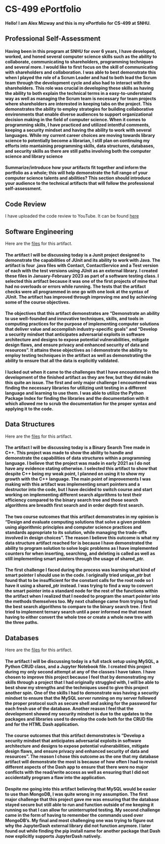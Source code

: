 #  CS-499 ePortfolio
#### Hello! I am Alex Mizway and this is my ePortfolio for CS-499 at SNHU.
## Professional Self-Assessment
#### Having been in this program at SNHU for over 6 years, I have developed, worked, and honed several computer science skills such as the ability to collaborate, communicating to shareholders, programming techniques and several more. I would like to first focus on the skill of communicating with shareholders and collaboration. I was able to best demonstrate this when I played the role of a Scrum Leader and had to both lead the Scrum team through the development cycle and also had to interact with the shareholders. This role was crucial in developing these skills as having the ability to both explain the technical terms in a easy-to-understand way as well as managing the Scrum team is necessary for team projects where shareholders are interested in keeping tabs on the project. This demonstrates the ability to employ strategies for building collaborative environments that enable diverse audiences to support organizational decision making in the field of computer science. When it comes to programming skills, I have practiced and utilized intentful comments, keeping a security mindset and having the ability to work with several languages. While my current career choices are moving towards library science to potentially become a librarian, I still plan on continuing my efforts into mantaining programming skills, data structures, databases, and security skills as there are still paths involving both the computer science and library science
#### Summarize/introduce how your artifacts fit together and inform the portfolio as a whole; this will help demonstrate the full range of your computer science talents and abilities? This section should introduce your audience to the technical artifacts that will follow the professional self-assessment.
## Code Review 
I have uploaded the code review to YouTube. It can be found [here](https://youtu.be/pyJeV-ACWbA)
## Software Engineering
Here are the [files](https://github.com/alexmizway/alexmizway.github.io/tree/main/Software%20Engineering) for this artifact.
#### The artifact I will be discussing today is a Junit project designed to demonstrate the capabilities of JUnit and its ability to work with Java. The artifact is four .java files with Contact, ContactService and a Test version of each with the test versions using JUnit as an external library. I created these files in January-February 2023 as part of a software testing class. I selected this artifact because it was one of the first projects of mine that had no overloads or errors while running. The tests that the artifact checks were all programmed in one go with one look at the syntax of JUnit. The artifact has improved through improving me and by achieving some of the course objectives.
#### The objectives that this artifact demonstrates are “Demonstrate an ability to use well-founded and innovative techniques, skills, and tools in computing practices for the purpose of implementing computer solutions that deliver value and accomplish industry-specific goals” and “Develop a security mindset that anticipates adversarial exploits in software architecture and designs to expose potential vulnerabilities, mitigate design flaws, and ensure privacy and enhanced security of data and resources”. It attains these objectives as I demonstrate the ability to employ testing techniques in the artifact as well as demonstrating the ability to ensure that all the data is explicitly validated.
#### I lucked out when it came to the challenges that I have encountered in the development of the finished artifact as they are few, but they did make this quite an issue. The first and only major challenge I encountered was finding the necessary libraries for utilizing unit testing in a different language and learning to use them. I was able to utilize the Python Package Index for finding the libraries and the documentation with it which allowed me to scrub the documentation for the proper syntax and applying it to the code.
## Data Structures
Here are the [files](https://github.com/alexmizway/alexmizway.github.io/tree/main/Data%20Structures) for this artifact.
#### The artifact I will be discussing today is a Binary Search Tree made in C++. This project was made to show the ability to handle and demonstrate the capabilities of data structures within a programming language. I believe that the project was made in early 2021 as I do not have any evidence stating otherwise. I selected this artifact to show that despite C++ being my weak point, I planned on using it to show my growth with the C++ language. The main point of improvements I was making with this artifact was implementing smart pointers and a destructor into the code, but I have decided to switch course and start working on implementing different search algorithms to test their efficiency compared to the binary search tree and those search algorithms are breadth first search and in order depth first search. 
#### The two course outcomes that this artifact demonstrates in my opinion is “Design and evaluate computing solutions that solve a given problem using algorithmic principles and computer science practices and standards appropriate to its solution, while managing the trade-offs involved in design choices”. The reason I believe this outcome is what my data structure artifact reached for is because I have demonstrated the ability to program solution to solve logic problems as I have implemented counters for when inserting, searching, and deleting is called as well as still implementing smart pointers through the usage of shared_ptr.
#### The first challenge I faced during the process was learning what kind of smart pointer I should use in the code. I originally tried unique_ptr but found that to be insufficient for the constant calls for the root node so I have it using a shared_ptr instead. I was trying to find a way to convert the smart pointer into a standard node for the rest of the functions within the artifact when I realized that I needed to program the smart pointer into the methods themselves too. My next challenge came from trying to find the best search algorithms to compare to the binary search tree. I first tried to implement ternary search until a peer informed me that meant having to either convert the whole tree or create a whole new tree with the three paths.
## Databases
Here are the [files](https://github.com/alexmizway/alexmizway.github.io/tree/main/Databases) for this artifact.
#### The artifact I will be discussing today is a full stack setup using MySQL, a Python CRUD class, and a Jupyter Notebook file. I created this project during my only second attempt at any of the classes I have taken.  I have chosen to improve this project because I feel that by demonstrating my skills through a project that I had originally struggled with, I will be able to best show my strengths and the techniques used to give this project another spin. One of the skills I had to demonstrate was having a security mindset to ensure that the MySQL server running on my server followed the proper protocol such as secure shell and asking for the password for each fresh use of the database. Another reason I feel that the development showed my security mindset is due to the updates to the packages and libraries used to develop the code both for the CRUD file and for the HTML Dash application.
#### The course outcomes that this artifact demonstrates is “Develop a security mindset that anticipates adversarial exploits in software architecture and designs to expose potential vulnerabilities, mitigate design flaws, and ensure privacy and enhanced security of data and resources”. The reason I chose this outcome as the one that my database artifact will demonstrate the most is because of how often I had to revisit different aspects of the Dash app to ensure that there were no major conflicts with the read/write access as well as ensuring that I did not accidentally program a flaw into the application. 
#### Despite me going into this artifact believing that MySQL would be easier to use than MongoDB, I was quite wrong in my assumption. The first major challenge that this project gave me was ensuring that the database stayed secure but still able to run and function outside of me keeping it running so that I can allow for uninterrupted testing. My second challenge came in the form of having to remember the commands used over MongoDB’s. My final and most challenging one was trying to figure out why the JupyterDash external library did not function anymore. I later found out while finding the pip install name for another package that Dash now explicitly supports JupyterDash natively.
